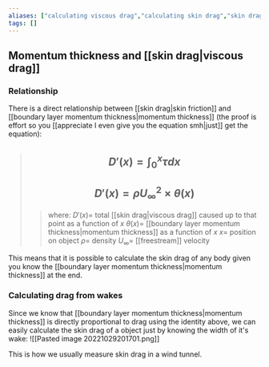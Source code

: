 ```yaml
---
aliases: ["calculating viscous drag","calculating skin drag","skin drag"]
tags: []
---
```


## Momentum thickness and [[skin drag|viscous drag]]

### Relationship

There is a direct relationship between [[skin drag|skin friction]] and [[boundary layer momentum thickness|momentum thickness]] (the proof is effort so you [[appreciate I even give you the equation smh|just]] get the equation):

> ## $$ D'(x) = \int^{x}_{0} \tau dx $$ 
> ## $$ D'(x) = \rho U_{\infty}^{2} \times \theta(x) $$ 
>> where:
>> $D'(x)=$ total [[skin drag|viscous drag]] caused up to that point as a function of $x$
>> $\theta(x)=$ [[boundary layer momentum thickness|momentum thickness]] as a function of $x$
>> $x=$ position on object
>> $\rho=$ density
>> $U_{\infty}=$ [[freestream]] velocity

This means that it is possible to calculate the skin drag of any body given you know the [[boundary layer momentum thickness|momentum thickness]] at the end.

### Calculating drag from wakes

Since we know that [[boundary layer momentum thickness|momentum thickness]] is directly proportional to drag using the identity above, we can easily calculate the skin drag of a object just by knowing the width of it's wake:
![[Pasted image 20221029201701.png]]

This is how we usually measure skin drag in a wind tunnel.
